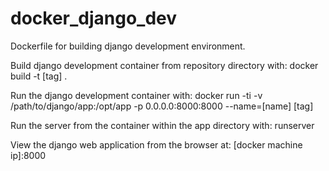 # docker_django_dev
Dockerfile for building django development environment.

Build django development container from repository directory with:
docker build -t [tag] .

Run the django development container with:
docker run -ti -v /path/to/django/app:/opt/app -p 0.0.0.0:8000:8000 --name=[name] [tag]

Run the server from the container within the app directory with:
runserver

View the django web application from the browser at:
[docker machine ip]:8000
